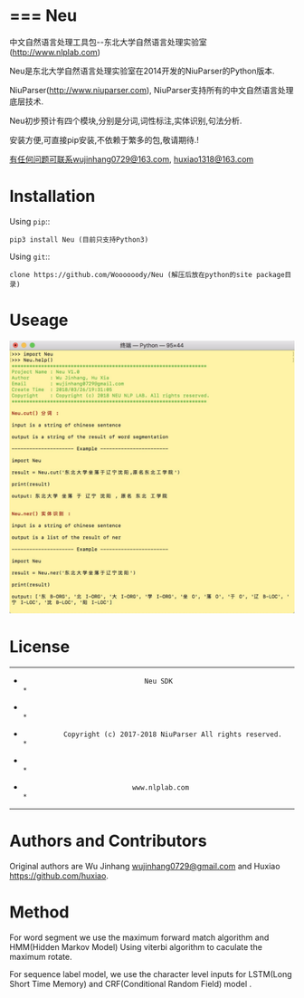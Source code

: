 ===
Neu
===
中文自然语言处理工具包--东北大学自然语言处理实验室(http://www.nlplab.com)

Neu是东北大学自然语言处理实验室在2014开发的NiuParser的Python版本.

NiuParser(http://www.niuparser.com), NiuParser支持所有的中文自然语言处理底层技术.

Neu初步预计有四个模块,分别是分词,词性标注,实体识别,句法分析.

安装方便,可直接pip安装,不依赖于繁多的包,敬请期待.!

有任何问题可联系wujinhang0729@163.com, huxiao1318@163.com


Installation
============

Using ``pip``::

    pip3 install Neu (目前只支持Python3)

Using ``git``::

    clone https://github.com/Woooooody/Neu (解压后放在python的site package目录)

Useage
======

![help](https://github.com/Woooooody/Neu/blob/master/images/help.png)

License
=======

*************************************************************************************
*  					 			    Neu SDK   					                    *
*					                                                                *
* 				Copyright (c) 2017-2018 NiuParser All rights reserved.              *
*                                                                                   *
*  				                 www.nlplab.com                                     *
*************************************************************************************

Authors and Contributors
========================

Original authors are Wu Jinhang <wujinhang0729@gmail.com> and Huxiao <https://github.com/huxiao>. 

Method
=======

For word segment we use the maximum forward match algorithm and HMM(Hidden Markov Model)
Using viterbi algorithm to caculate the maximum rotate.

For sequence label model, we use the character level inputs for  LSTM(Long Short Time Memory) and CRF(Conditional Random Field) model .
